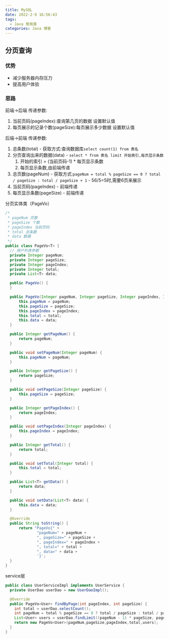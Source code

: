 ```yaml
---
title: MySQL
date: 2022-2-9 16:56:43
tags:
  - Java 常用类
categories: Java 博客
---
```


## 分页查询

### 优势
  - 减少服务器内存压力
  - 提高用户体验

### 思路

前端->后端
传递参数: 
  1. 当前页码(pageIndex):查询第几页的数据 设置默认值
  2. 每页展示的记录个数(pageSize):每页展示多少数据 设置默认值

后端->前端
传递参数:
  1. 总条数(total)
    - 获取方式:查询数据库`select count(1) from 表名` 
  2. 分页查询出来的数据(data)
    - `select * from 表名 limit 开始索引,每页显示条数`
      1. 开始的索引 = (当前页码-1) * 每页显示条数
      2. 每页显示条数,由前端传递
  3. 总页数(pageNum)
    - 获取方式:`pageNum = total % pageSize == 0 ? total / pageSize : total / pageSize + 1`
    - 56/5=5时,需要6页来展示
  4. 当前页码(pageIndex)
    - 前端传递
  5. 每页显示条数(pageSize)
    - 前端传递

分页实体类（PageVo）
``` Java
/*
 * pageNum 页数
 * pageSize 个数
 * pageIndex 当前页码
 * total 总条数
 * data 数据
 */
public class PageVo<T> {
  // 用户列表参数
  private Integer pageNum;
  private Integer pageSize;
  private Integer pageIndex;
  private Integer total;
  private List<T> data;

  public PageVo() {
  }

  public PageVo(Integer pageNum, Integer pageSize, Integer pageIndex, Integer total, List<T> data) {
      this.pageNum = pageNum;
      this.pageSize = pageSize;
      this.pageIndex = pageIndex;
      this.total = total;
      this.data = data;
  }

  public Integer getPageNum() {
      return pageNum;
  }

  public void setPageNum(Integer pageNum) {
      this.pageNum = pageNum;
  }

  public Integer getPageSize() {
      return pageSize;
  }

  public void setPageSize(Integer pageSize) {
      this.pageSize = pageSize;
  }

  public Integer getPageIndex() {
      return pageIndex;
  }

  public void setPageIndex(Integer pageIndex) {
      this.pageIndex = pageIndex;
  }

  public Integer getTotal() {
      return total;
  }

  public void setTotal(Integer total) {
      this.total = total;
  }

  public List<T> getData() {
      return data;
  }

  public void setData(List<T> data) {
      this.data = data;
  }

  @Override
  public String toString() {
      return "PageVo{" +
              "pageNum=" + pageNum +
              ", pageSize=" + pageSize +
              ", pageIndex=" + pageIndex +
              ", total=" + total +
              ", data=" + data +
              '}';
  }
}

```
service层
``` Java
public class UserServiceImpl implements UserService {
  private UserDao userDao = new UserDaoImpl();

  @Override
  public PageVo<User> findByPage(int pageIndex, int pageSize) {
    int total = userDao.selectCount();
    int pageNum = total % pageSize == 0 ? total / pageSize : total / pageSize + 1;
    List<User> users = userDao.findLimit((pageNum - 1) * pageSize, pageSize);
    return new PageVo<User>(pageNum,pageSize,pageIndex,total,users);
  }
}
```
     